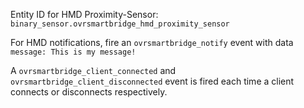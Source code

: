 Entity ID for HMD Proximity-Sensor: `binary_sensor.ovrsmartbridge_hmd_proximity_sensor`

For HMD notifications, fire an `ovrsmartbridge_notify` event with data `message: This is my message!`

A `ovrsmartbridge_client_connected` and `ovrsmartbridge_client_disconnected` event is fired each time a client connects or disconnects respectively.